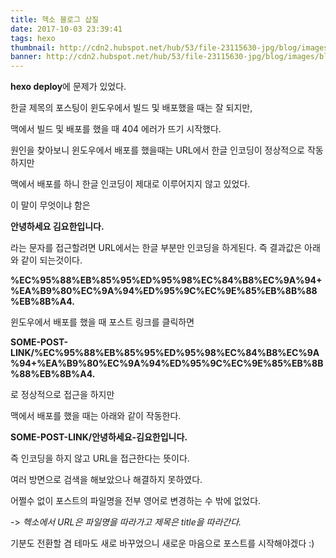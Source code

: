 ```yaml
---
title: 헥소 블로그 삽질
date: 2017-10-03 23:39:41
tags: hexo
thumbnail: http://cdn2.hubspot.net/hub/53/file-23115630-jpg/blog/images/blogging_image.jpg
banner: http://cdn2.hubspot.net/hub/53/file-23115630-jpg/blog/images/blogging_image.jpg
---
```


**hexo deploy**에 문제가 있었다.

한글 제목의 포스팅이 윈도우에서 빌드 및 배포했을 때는 잘 되지만,

맥에서 빌드 및 배포를 했을 때 404 에러가 뜨기 시작했다.

<!-- more -->

원인을 찾아보니 윈도우에서 배포를 했을때는 URL에서 한글 인코딩이 정상적으로 작동하지만

맥에서 배포를 하니 한글 인코딩이 제대로 이루어지지 않고 있었다.

이 말이 무엇이냐 함은

**안녕하세요 김요한입니다.**

라는 문자를 접근할려면 URL에서는 한글 부분만 인코딩을 하게된다. 즉 결과값은 아래와 같이 되는것이다.

**%EC%95%88%EB%85%95%ED%95%98%EC%84%B8%EC%9A%94+%EA%B9%80%EC%9A%94%ED%95%9C%EC%9E%85%EB%8B%88%EB%8B%A4.**

윈도우에서 배포를 했을 때 포스트 링크를 클릭하면

**SOME-POST-LINK/%EC%95%88%EB%85%95%ED%95%98%EC%84%B8%EC%9A%94+%EA%B9%80%EC%9A%94%ED%95%9C%EC%9E%85%EB%8B%88%EB%8B%A4.**

로 정상적으로 접근을 하지만

맥에서 배포를 했을 때는 아래와 같이 작동한다.

**SOME-POST-LINK/안녕하세요-김요한입니다.**

즉 인코딩을 하지 않고 URL을 접근한다는 뜻이다.

여러 방면으로 검색을 해보았으나 해결하지 못하였다.

어쩔수 없이 포스트의 파일명을 전부 영어로 변경하는 수 밖에 없었다.

-> *헥소에서 URL은 파일명을 따라가고 제목은 title을 따라간다.*

기분도 전환할 겸 테마도 새로 바꾸었으니 새로운 마음으로 포스트를 시작해야겠다 :)